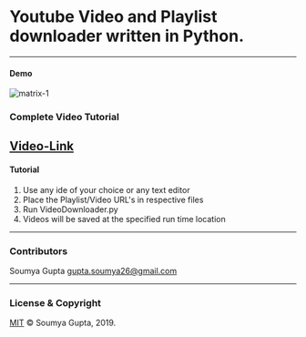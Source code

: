 # Youtube Video and Playlist downloader written in Python.

 ---
#### Demo
<img src="https://github.com/guptasoumya26/Youtube-Video-And-Playlist-Downloader/blob/master/DemoYouTube-Downloader.gif" alt="matrix-1"/>

### Complete Video Tutorial
[Video-Link](https://github.com/guptasoumya26/Youtube-Video-And-Playlist-Downloader/raw/master/DemoYouTube-Downloader.mp4)
---
#### Tutorial

 1. Use any ide of your choice or any text editor
 2. Place the Playlist/Video URL's in respective files
 3. Run VideoDownloader.py
 4. Videos will be saved at the specified run time location


		 
          
 ---
 ### Contributors
 Soumya Gupta <gupta.soumya26@gmail.com>

---
### License & Copyright
[MIT](https://choosealicense.com/licenses/mit/)
© Soumya Gupta, 2019.



